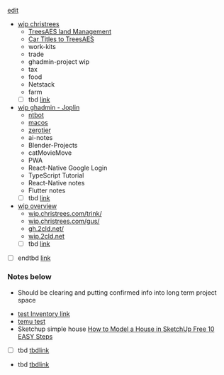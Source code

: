 [edit](https://github.com/christrees/wip/edit/main/README.md) 

- [wip christrees](joplin://x-callback-url/openNote?id=c6c5f2d2005a40b99492ee449291bcfa)
  - [TreesAES land Management](joplin://x-callback-url/openNote?id=b0335e28f14f4c2990b3b9c858ac18d0)
  - [Car Titles to TreesAES](joplin://x-callback-url/openNote?id=f03160848585489ab63bc9c0eee1284c)
  - work-kits
  - trade
  - ghadmin-project wip
  - tax
  - food
  - Netstack
  - farm
  - [ ] tbd [link]()
- [wip ghadmin - Joplin](joplin://x-callback-url/openNote?id=3a175760afef4ce5ac22a638681e661b)
  - [ntbot](joplin://x-callback-url/openNote?id=79ebe35e358e4dbd985623cba56daa29)
  - [macos](joplin://x-callback-url/openNote?id=a70d378166a64232941f463401a9ee2a)
  - [zerotier](joplin://x-callback-url/openNote?id=428d38dce09e4e7b822bb4468ffa38c3)
  - ai-notes
  - Blender-Projects
  - catMovieMove
  - PWA
  - React-Native Google Login
  - TypeScript Tutorial
  - React-Native notes
  - Flutter notes
  - [ ] tbd [link]()
- [wip overview](./overview/README.md)
  - [wip.christrees.com/trink/](https://wip.christrees.com/trink/)
  - [wip.christrees.com/gus/](https://wip.christrees.com/gus/)
  - [gh.2cld.net/](https://gh.2cld.net/)
  - [wip.2cld.net](https://wip.2cld.net/)
  - [ ] tbd [link]()
- [ ] endtbd [link]()

### Notes below
- Should be clearing and putting confirmed info into long term project space

<!-- Move to arch project
- [coreweave](https://www.coreweave.com/)
- [NVidia CoreWeave collateralized debt investment](https://www.reuters.com/technology/coreweave-raises-23-billion-debt-collateralized-by-nvidia-chips-2023-08-03/)

It's more that Jenson Haung (NVDA) is moving assets to where he thinks the next growth is.    

- [DataCenter is the Computer](https://youtu.be/0EIwhvqCX1c?t=237)
- [Virtualize the old](https://youtu.be/iM0qWzHCOqg?t=76)

What popped into my head was LLM for healthcare..

- [Clinical Documentation automation](https://press.aboutamazon.com/2023/7/aws-announces-aws-healthscribe-a-new-generative-ai-powered-service-that-automatically-creates-clinical-documentation)
- [AI in Radiology](https://www.insideprecisionmedicine.com/news-and-features/how-artificial-intelligence-is-driving-changes-in-radiology/)

All of this requires the LLM model to interface with local data that is not exposed along with all localized ai bias feedback that could be used.  
-->

- [test Inventory link](https://youtube.com/shorts/OVdSmFhmkRw?si=Y48qSaf8bR5POCZx)
- [temu test](https://www.ups.com/track?track=yes&trackNums=1ZC6K347YW93354511&loc=en_&requester=ST/trackdetails)
- Sketchup simple house [How to Model a House in SketchUp Free 10 EASY Steps](https://www.youtube.com/watch?v=LXpXVAgRLV0)
- [ ] tbd [tbdlink]()
- tbd [tbdlink]()
